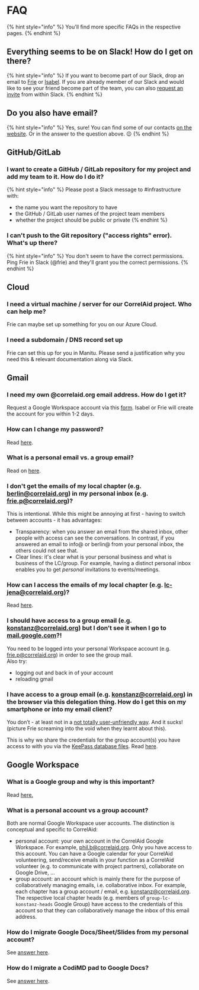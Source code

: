 # FAQ

{% hint style="info" %}
You'll find more specific FAQs in the respective pages.
{% endhint %}

## Everything seems to be on Slack! How do I get on there?

{% hint style="info" %}
If you want to become part of our Slack, drop an email to [Frie](mailto:frie.p@correlaid.org) or [Isabel](mailto:isabel.w@correlaid.org). If you are already member of our Slack and would like to see your friend become part of the team, you can also [request an invite](https://slack.com/intl/en-de/help/articles/201330256-Invite-new-members-to-your-workspace#request-an-invitation) from within Slack.
{% endhint %}

## Do you also have email?

{% hint style="info" %}
Yes, sure! You can find some of our contacts [on the website](https://correlaid.org/contact). Or in the answer to the question above. :wink:
{% endhint %}



## GitHub/GitLab

### I want to create a GitHub / GitLab repository for my project and add my team to it. How do I do it?

{% hint style="info" %}
Please post a Slack message to #infrastructure with:

* the name you want the repository to have
* the GitHub / GitLab user names of the project team members
* whether the project should be public or private
{% endhint %}

### I can't push to the Git repository ("access rights" error). What's up there?

{% hint style="info" %}
You don't seem to have the correct permissions. Ping Frie in Slack (@frie) and they'll grant you the correct permissions.
{% endhint %}

## Cloud

### I need a virtual machine / server for our CorrelAid project. Who can help me?

Frie can maybe set up something for you on our Azure Cloud.

### I need a subdomain / DNS record set up

Frie can set this up for you in Manitu. Please send a justification why you need this & relevant documentation along via Slack.&#x20;

## Gmail

### I need my own @correlaid.org email address. How do I get it?

Request a Google Workspace account via this [form](https://docs.google.com/forms/d/e/1FAIpQLScJYiZDTlo0S4N7eeRVyo7GgSHFzdiaKvBt5RJ8C5Fo\_22r0g/viewform). Isabel or Frie will create the account for you within 1-2 days.

### How can I change my password?

Read [here](https://support.google.com/accounts/answer/41078?hl=en\&co=GENIE.Platform%3DDesktop).

### What is a personal email vs. a group email?

Read on [here](infrastructure/email.md#personal-accounts-vs.-group-accounts).

### I don't get the emails of my local chapter (e.g. berlin@correlaid.org) in my personal inbox (e.g. frie.p@correlaid.org)?

This is intentional. While this might be annoying at first - having to switch between accounts - it has advantages:

* Transparency: when you answer an email from the shared inbox, other people with access can see the conversations. In contrast, if you answered an email to info@ or berlin@ from your personal inbox, the others could not see that.&#x20;
* Clear lines: it's clear what is your personal business and what is business of the LC/group. For example, having a distinct personal inbox enables you to get _personal_ invitations to events/meetings.&#x20;

### How can I access the emails of my local chapter (e.g. lc-jena@correlaid.org)?

Read [here](infrastructure/email.md#accessing-lc-group-emails).

### I should have access to a group email (e.g. [konstanz@correlaid.org](mailto:konstanz@correlaid.org)) but I don’t see it when I go to [mail.google.com](http://mail.google.com)?! <a href="#i-should-have-access-to-a-group-email-eg-konstanzcorrelaidorg-but-i-dont-see-it-when-i-go-to-mailgoo" id="i-should-have-access-to-a-group-email-eg-konstanzcorrelaidorg-but-i-dont-see-it-when-i-go-to-mailgoo"></a>

You need to be logged into your personal Workspace account (e.g. [frie.p@correlaid.org](mailto:frie.p@correlaid.org)) in order to see the group mail.\
Also try:

* logging out and back in of your account
* reloading gmail

### I have access to a group email (e.g. [konstanz@correlaid.org](mailto:konstanz@correlaid.org)) in the browser via this delegation thing. How do I get this on my smartphone or into my email client? <a href="#i-have-access-to-a-group-email-eg-konstanzcorrelaidorg-in-the-browser-via-this-delegation-thing-how" id="i-have-access-to-a-group-email-eg-konstanzcorrelaidorg-in-the-browser-via-this-delegation-thing-how"></a>

You don’t - at least not in a [not totally user-unfriendly way](https://support.google.com/mail/thread/80323090/how-can-i-access-my-delegated-gmail-email-on-my-mobile?hl=en). And it sucks!  (picture Frie screaming into the void when they learnt about this).

This is why we share the credentials for the group account(s) you have access to with you via the [KeePass database files](https://docs.correlaid.org/wiki/infrastructure/password-management). Read [here](infrastructure/email.md#mobile).

## Google Workspace

### What is a Google group and why is this important?

Read [here](faq.md#google-workspace)[.](infrastructure/google-workspace.md#what-is-a-google-group)

### What is a personal account vs a group account?

Both are normal Google Workspace user accounts. The distinction is conceptual and specific to CorrelAid:

* personal account: your own account in the CorrelAid Google Workspace. For example, phil.b@correlaid.org. Only you have access to this account. You can have a Google calendar for your CorrelAid volunteering, send/receive emails in your function as a CorrelAid volunteer (e.g. to communicate with project partners), collaborate on Google Drive, ...
* group account: an account which is mainly there for the purpose of collaboratively managing emails, i.e. collaborative inbox. For example, each chapter has a group account / email, e.g. konstanz@correlaid.org. The respective local chapter heads (e.g. members of `group-lc-konstanz-heads` Google Group) have access to the credentials of this account so that they can collaboratively manage the inbox of this email address.&#x20;

### How do I migrate Google Docs/Sheet/Slides from my personal account?

See [answer here](infrastructure/google-workspace.md#how-do-i-migrate-google-docs-sheet-slides-from-my-personal-account).

### How do I migrate a CodiMD pad to Google Docs?

See [answer here](infrastructure/google-workspace.md#how-do-i-migrate-a-codimd-pad).
